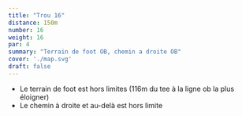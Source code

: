 ```yaml
---
title: "Trou 16"
distance: 150m
number: 16
weight: 16
par: 4
summary: "Terrain de foot OB, chemin a droite OB"
cover: './map.svg'
draft: false
---
```


 - Le terrain de foot est hors limites (116m du tee à la ligne ob la plus éloigner)
 - Le chemin à droite et au-delà est hors limite 